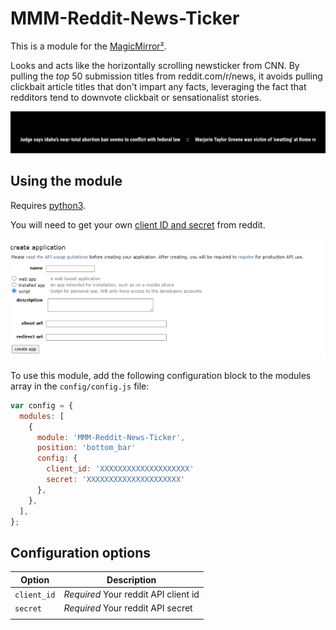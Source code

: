 # MMM-Reddit-News-Ticker

This is a module for the [MagicMirror²](https://github.com/MichMich/MagicMirror/).

Looks and acts like the horizontally scrolling newsticker from CNN. By pulling the _top_ 50 submission titles from reddit.com/r/news, it avoids pulling clickbait article titles that don't impart any facts, leveraging the fact that redditors tend to downvote clickbait or sensationalist stories.

![screenshot](/images/screenshot1.png)

## Using the module

Requires [python3](https://www.python.org/downloads/).

You will need to get your own [client ID and secret](https://www.reddit.com/prefs/apps) from reddit.

![reddit api](/images/reddit-api.png)

To use this module, add the following configuration block to the modules array in the `config/config.js` file:

```js
var config = {
  modules: [
    {
      module: 'MMM-Reddit-News-Ticker',
      position: 'bottom_bar'
      config: {
        client_id: 'XXXXXXXXXXXXXXXXXXXX'
        secret: 'XXXXXXXXXXXXXXXXXXXXX'
      },
    },
  ],
};
```

## Configuration options

| Option      | Description                          |
| ----------- | ------------------------------------ |
| `client_id` | _Required_ Your reddit API client id |
| `secret`    | _Required_ Your reddit API secret    |
|             |
